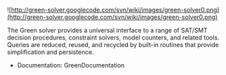 ![http://green-solver.googlecode.com/svn/wiki/images/green-solver0.png](http://green-solver.googlecode.com/svn/wiki/images/green-solver0.png)

The Green solver provides a universal interface to a range of SAT/SMT decision procedures, constraint solvers, model counters, and related tools.  Queries are reduced, reused, and recycled by built-in routines that provide simplification and persistence.

  * Documentation: GreenDocumentation